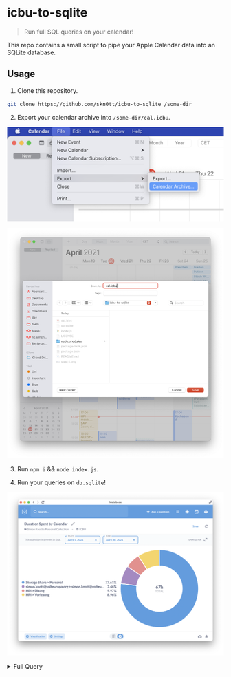 # icbu-to-sqlite

> Run full SQL queries on your calendar!

This repo contains a small script to pipe your Apple Calendar data into an SQLite database.

## Usage

1. Clone this repository.

```bash
git clone https://github.com/skn0tt/icbu-to-sqlite /some-dir
```

2. Export your calendar archive into `/some-dir/cal.icbu`.

![](./step-1.png)

![](./step-2.png)

3. Run `npm i` && `node index.js`.

4. Run your queries on `db.sqlite`!

![](./step-3.png)

<details>

<summary>
Full Query
</summary>

```sql
SELECT
  SUM((strftime('%s', dtend) - strftime('%s', dtstart)) / 3600) as duration,
  calendar.title as calendar
FROM event
JOIN calendar ON calendar.id = calendarId
WHERE event.transp <> 'TRANSPARENT'
AND dtstart BETWEEN {{start}} AND {{end}}
GROUP BY calendarId
```

</details>

